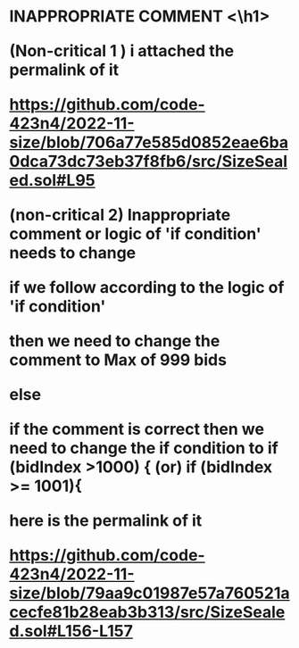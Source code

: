 <h1> INAPPROPRIATE COMMENT <\h1>

(Non-critical 1 ) i attached the permalink of it

https://github.com/code-423n4/2022-11-size/blob/706a77e585d0852eae6ba0dca73dc73eb37f8fb6/src/SizeSealed.sol#L95

(non-critical 2)  Inappropriate comment or logic of 'if condition' needs to change

if we follow according to the logic of 'if condition'

then we need to change the comment to Max of 999 bids

else

if the comment is correct then we need to change the if condition to
if (bidIndex >1000) {   (or)   if (bidIndex >= 1001){

here is the permalink of it

https://github.com/code-423n4/2022-11-size/blob/79aa9c01987e57a760521acecfe81b28eab3b313/src/SizeSealed.sol#L156-L157